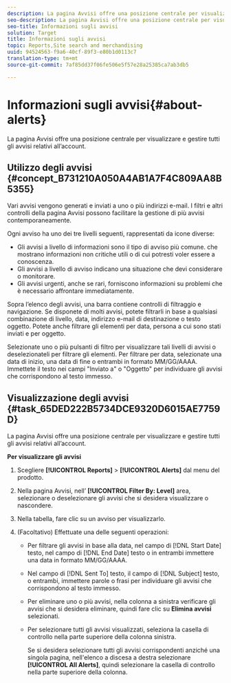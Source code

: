 ```yaml
---
description: La pagina Avvisi offre una posizione centrale per visualizzare e gestire tutti gli avvisi relativi all’account.
seo-description: La pagina Avvisi offre una posizione centrale per visualizzare e gestire tutti gli avvisi relativi all’account.
seo-title: Informazioni sugli avvisi
solution: Target
title: Informazioni sugli avvisi
topic: Reports,Site search and merchandising
uuid: 94524563-f9a6-40cf-89f3-e80b1d0113c7
translation-type: tm+mt
source-git-commit: 7af85dd37f06fe506e5f57e28a25385ca7ab3db5

---
```



# Informazioni sugli avvisi{#about-alerts}

La pagina Avvisi offre una posizione centrale per visualizzare e gestire tutti gli avvisi relativi all’account.

## Utilizzo degli avvisi {#concept_B731210A050A4AB1A7F4C809AA8B5355}

Vari avvisi vengono generati e inviati a uno o più indirizzi e-mail. I filtri e altri controlli della pagina Avvisi possono facilitare la gestione di più avvisi contemporaneamente.

Ogni avviso ha uno dei tre livelli seguenti, rappresentati da icone diverse:

* Gli avvisi a livello di informazioni sono il tipo di avviso più comune. che mostrano informazioni non critiche utili o di cui potresti voler essere a conoscenza.
* Gli avvisi a livello di avviso indicano una situazione che devi considerare o monitorare.
* Gli avvisi urgenti, anche se rari, forniscono informazioni su problemi che è necessario affrontare immediatamente.

Sopra l’elenco degli avvisi, una barra contiene controlli di filtraggio e navigazione. Se disponete di molti avvisi, potete filtrarli in base a qualsiasi combinazione di livello, data, indirizzo e-mail di destinazione o testo oggetto. Potete anche filtrare gli elementi per data, persona a cui sono stati inviati e per oggetto.

Selezionate uno o più pulsanti di filtro per visualizzare tali livelli di avvisi o deselezionateli per filtrare gli elementi. Per filtrare per data, selezionate una data di inizio, una data di fine o entrambi in formato MM/GG/AAAA. Immettete il testo nei campi &quot;Inviato a&quot; o &quot;Oggetto&quot; per individuare gli avvisi che corrispondono al testo immesso.

## Visualizzazione degli avvisi {#task_65DED222B5734DCE9320D6015AE7759D}

La pagina Avvisi offre una posizione centrale per visualizzare e gestire tutti gli avvisi relativi all’account.

**Per visualizzare gli avvisi**

1. Scegliere **[!UICONTROL Reports]** > **[!UICONTROL Alerts]** dal menu del prodotto.
1. Nella pagina Avvisi, nell’ **[!UICONTROL Filter By: Level]** area, selezionare o deselezionare gli avvisi che si desidera visualizzare o nascondere.
1. Nella tabella, fare clic su un avviso per visualizzarlo.
1. (Facoltativo) Effettuate una delle seguenti operazioni:

   * Per filtrare gli avvisi in base alla data, nel campo di [!DNL Start Date] testo, nel campo di [!DNL End Date] testo o in entrambi immettere una data in formato MM/GG/AAAA.

   * Nel campo di [!DNL Sent To] testo, il campo di [!DNL Subject] testo, o entrambi, immettere parole o frasi per individuare gli avvisi che corrispondono al testo immesso.

   * Per eliminare uno o più avvisi, nella colonna a sinistra verificare gli avvisi che si desidera eliminare, quindi fare clic su **Elimina avvisi** selezionati.
   * Per selezionare tutti gli avvisi visualizzati, seleziona la casella di controllo nella parte superiore della colonna sinistra.

      Se si desidera selezionare tutti gli avvisi corrispondenti anziché una singola pagina, nell&#39;elenco a discesa a destra selezionare **[!UICONTROL All Alerts]**, quindi selezionare la casella di controllo nella parte superiore della colonna.

